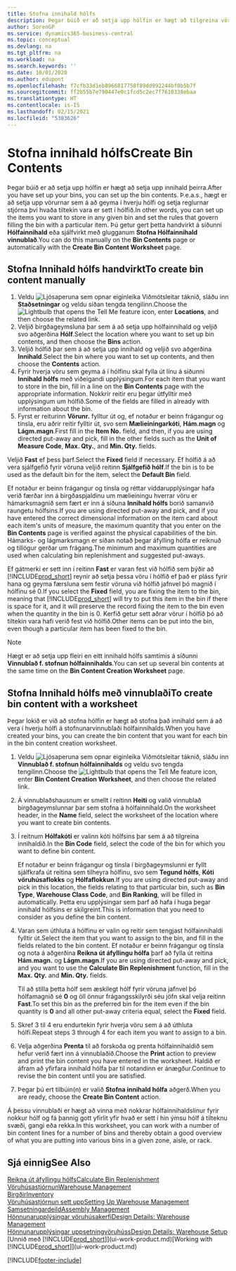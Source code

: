 ```yaml
---
title: Stofna innihald hólfs
description: Þegar búið er að setja upp hólfin er hægt að tilgreina vörurnar sem á að geyma í þeim og setja upp reglur sem stýra því hversu oft er fyllt á hólfin.
author: SorenGP
ms.service: dynamics365-business-central
ms.topic: conceptual
ms.devlang: na
ms.tgt_pltfrm: na
ms.workload: na
ms.search.keywords: ''
ms.date: 10/01/2020
ms.author: edupont
ms.openlocfilehash: f7cfb33d1eb8966817750f89dd992244bf0b5b7f
ms.sourcegitcommit: ff2b55b7e790447e0c1fcd5c2ec7f7610338ebaa
ms.translationtype: HT
ms.contentlocale: is-IS
ms.lasthandoff: 02/15/2021
ms.locfileid: "5383626"
---
```

# <a name="create-bin-contents"></a><span data-ttu-id="31e28-103">Stofna innihald hólfs</span><span class="sxs-lookup"><span data-stu-id="31e28-103">Create Bin Contents</span></span>

<span data-ttu-id="31e28-104">Þegar búið er að setja upp hólfin er hægt að setja upp innihald þeirra.</span><span class="sxs-lookup"><span data-stu-id="31e28-104">After you have set up your bins, you can set up the bin contents.</span></span> <span data-ttu-id="31e28-105">Þ.e.a.s., hægt er að setja upp vörurnar sem á að geyma í hverju hólfi og setja reglurnar stjórna því hvaða tiltekin vara er sett í hólfið.</span><span class="sxs-lookup"><span data-stu-id="31e28-105">In other words, you can set up the items you want to store in any given bin and set the rules that govern filling the bin with a particular item.</span></span> <span data-ttu-id="31e28-106">Þú getur gert þetta handvirkt á síðunni **Hólfainnihald** eða sjálfvirkt með glugganum **Stofna Hólfainnihald vinnublað**.</span><span class="sxs-lookup"><span data-stu-id="31e28-106">You can do this manually on the **Bin Contents** page or automatically with the **Create Bin Content Worksheet** page.</span></span>

## <a name="to-create-bin-content-manually"></a><span data-ttu-id="31e28-107">Stofna Innihald hólfs handvirkt</span><span class="sxs-lookup"><span data-stu-id="31e28-107">To create bin content manually</span></span>

1. <span data-ttu-id="31e28-108">Veldu ![Ljósaperuna sem opnar eiginleika Viðmótsleitar](media/ui-search/search_small.png "Segðu mér hvað þú vilt gera") táknið, sláðu inn **Staðsetningar** og veldu síðan tengda tengilinn.</span><span class="sxs-lookup"><span data-stu-id="31e28-108">Choose the ![Lightbulb that opens the Tell Me feature](media/ui-search/search_small.png "Tell me what you want to do") icon, enter **Locations**, and then choose the related link.</span></span>  
2. <span data-ttu-id="31e28-109">Veljið birgðageymsluna þar sem á að setja upp hólfainnihald og veljið svo aðgerðina **Hólf**.</span><span class="sxs-lookup"><span data-stu-id="31e28-109">Select the location where you want to set up bin contents,  and then choose the **Bins** action.</span></span>  
3. <span data-ttu-id="31e28-110">Veljið hólfið þar sem á að setja upp innihald og veljið svo aðgerðina **Innihald**.</span><span class="sxs-lookup"><span data-stu-id="31e28-110">Select the bin where you want to set up contents, and then choose the **Contents** action.</span></span>  
4. <span data-ttu-id="31e28-111">Fyrir hverja vöru sem geyma á í hólfinu skal fylla út línu á síðunni **Innihald hólfs** með viðeigandi upplýsingum.</span><span class="sxs-lookup"><span data-stu-id="31e28-111">For each item that you want to store in the bin, fill in a line on the **Bin Contents** page with the appropriate information.</span></span> <span data-ttu-id="31e28-112">Nokkrir reitir eru þegar útfylltir með upplýsingum um hólfið.</span><span class="sxs-lookup"><span data-stu-id="31e28-112">Some of the fields are filled in already with information about the bin.</span></span>  
5. <span data-ttu-id="31e28-113">Fyrst er reiturinn **Vörunr.** fylltur út og, ef notaður er beinn frágangur og tínsla, eru aðrir reitir fylltir út, svo sem **Mælieiningarkóti**, **Hám.magn** og **Lágm.magn**.</span><span class="sxs-lookup"><span data-stu-id="31e28-113">First fill in the **Item No.** field, and then, if you are using directed put-away and pick, fill in the other fields such as the **Unit of Measure Code**, **Max. Qty.**, and **Min. Qty.** fields.</span></span>  

<span data-ttu-id="31e28-114">Veljið **Fast** ef þess þarf.</span><span class="sxs-lookup"><span data-stu-id="31e28-114">Select the **Fixed** field if necessary.</span></span> <span data-ttu-id="31e28-115">Ef hólfið á að vera sjálfgefið fyrir vöruna veljið reitinn **Sjálfgefið hólf**.</span><span class="sxs-lookup"><span data-stu-id="31e28-115">If the bin is to be used as the default bin for the item, select the **Default Bin** field.</span></span>  

<span data-ttu-id="31e28-116">Ef notaður er beinn frágangur og tínsla og réttar víddarupplýsingar hafa verið færðar inn á birgðaspjaldinu um mælieiningu hverrar vöru er hámarksmagnið sem fært er inn á síðuna **Innihald hólfs** borið samanvið raungetu hólfsins.</span><span class="sxs-lookup"><span data-stu-id="31e28-116">If you are using directed put-away and pick, and if you have entered the correct dimensional information on the item card about each item's units of measure, the maximum quantity that you enter on the **Bin Contents** page is verified against the physical capabilities of the bin.</span></span> <span data-ttu-id="31e28-117">Hámarks- og lágmarksmagn er síðan notað þegar áfylling hólfa er reiknuð og tillögur gerðar um frágang.</span><span class="sxs-lookup"><span data-stu-id="31e28-117">The minimum and maximum quantities are used when calculating bin replenishment and suggested put-aways.</span></span>  

<span data-ttu-id="31e28-118">Ef gátmerki er sett inn í reitinn **Fast** er varan fest við hólfið sem þýðir að  [!INCLUDE[prod_short](includes/prod_short.md)] reynir að setja þessa vöru í hólfið ef það er pláss fyrir hana og geyma færsluna sem festir vöruna við hólfið jafnvel þó magnið í hólfinu sé 0.</span><span class="sxs-lookup"><span data-stu-id="31e28-118">If you select the **Fixed** field, you are fixing the item to the bin, meaning that [!INCLUDE[prod_short](includes/prod_short.md)] will try to put this item in the bin if there is space for it, and it will preserve the record fixing the item to the bin even when the quantity in the bin is 0.</span></span> <span data-ttu-id="31e28-119">Kerfið getur sett aðrar vörur í hólfið þó að tiltekin vara hafi verið fest við hólfið.</span><span class="sxs-lookup"><span data-stu-id="31e28-119">Other items can be put into the bin, even though a particular item has been fixed to the bin.</span></span>  

> [!NOTE]  
> <span data-ttu-id="31e28-120">Hægt er að setja upp fleiri en eitt innihald hólfs samtímis á síðunni **Vinnublað f. stofnun hólfainnihalds**.</span><span class="sxs-lookup"><span data-stu-id="31e28-120">You can set up several bin contents at the same time on the **Bin Content Creation Worksheet** page.</span></span>  

## <a name="to-create-bin-content-with-a-worksheet"></a><span data-ttu-id="31e28-121">Stofna Innihald hólfs með vinnublaði</span><span class="sxs-lookup"><span data-stu-id="31e28-121">To create bin content with a worksheet</span></span>

<span data-ttu-id="31e28-122">Þegar lokið er við að stofna hólfin er hægt að stofna það innihald sem á að vera í hverju hólfi á stofnunarvinnublaði hólfainnihalds.</span><span class="sxs-lookup"><span data-stu-id="31e28-122">When you have created your bins, you can create the bin content that you want for each bin in the bin content creation worksheet.</span></span>

1. <span data-ttu-id="31e28-123">Veldu ![Ljósaperuna sem opnar eiginleika Viðmótsleitar](media/ui-search/search_small.png "Segðu mér hvað þú vilt gera") táknið, sláðu inn **Vinnublað f. stofnun hólfainnihalds** og veldu svo tengda tengilinn.</span><span class="sxs-lookup"><span data-stu-id="31e28-123">Choose the ![Lightbulb that opens the Tell Me feature](media/ui-search/search_small.png "Tell me what you want to do") icon, enter **Bin Content Creation Worksheet**, and then choose the related link.</span></span>  
2. <span data-ttu-id="31e28-124">Á vinnublaðshausnum er smellt í reitinn **Heiti** og valið vinnublað birgðageymslunnar þar sem stofna á hólfainnihald.</span><span class="sxs-lookup"><span data-stu-id="31e28-124">On the worksheet header, in the **Name** field, select the worksheet of the location where you want to create bin contents.</span></span>  
3. <span data-ttu-id="31e28-125">Í reitnum **Hólfakóti** er valinn kóti hólfsins þar sem á að tilgreina innihaldið.</span><span class="sxs-lookup"><span data-stu-id="31e28-125">In the **Bin Code** field, select the code of the bin for which you want to define bin content.</span></span>  

    <span data-ttu-id="31e28-126">Ef notaður er beinn frágangur og tínsla í birgðageymslunni er fyllt sjálfkrafa út reitina sem tilheyra hólfinu, svo sem **Tegund hólfs**, **Kóti vöruhúsaflokks** og **Hólfaflokkun**.</span><span class="sxs-lookup"><span data-stu-id="31e28-126">If you are using directed put-away and pick in this location, the fields relating to that particular bin, such as **Bin Type**, **Warehouse Class Code**, and **Bin Ranking**, will be filled in automatically.</span></span> <span data-ttu-id="31e28-127">Þetta eru upplýsingar sem þarf að hafa í huga þegar innihald hólfsins er skilgreint.</span><span class="sxs-lookup"><span data-stu-id="31e28-127">This is information that you need to consider as you define the bin content.</span></span>  
4. <span data-ttu-id="31e28-128">Varan sem úthluta á hólfinu er valin og reitir sem tengjast hólfainnihaldi fylltir út.</span><span class="sxs-lookup"><span data-stu-id="31e28-128">Select the item that you want to assign to the bin, and fill in the fields related to the bin content.</span></span> <span data-ttu-id="31e28-129">Ef notaður er beinn frágangur og tínsla og nota á aðgerðina **Reikna út áfyllingu hólfa** þarf að fylla út reitina **Hám.magn.** og **Lágm.magn**.</span><span class="sxs-lookup"><span data-stu-id="31e28-129">If you are using directed put-away and pick, and you want to use the **Calculate Bin Replenishment** function, fill in the **Max. Qty.** and **Min. Qty.** fields.</span></span>  

    <span data-ttu-id="31e28-130">Til að stilla þetta hólf sem æskilegt hólf fyrir vöruna jafnvel þó hólfamagnið sé **0** og öll önnur frágangsskilyrði séu jöfn skal velja reitinn **Fast**.</span><span class="sxs-lookup"><span data-stu-id="31e28-130">To set this bin as the preferred bin for the item even if the bin quantity is **0** and all other put-away criteria equal, select the **Fixed** field.</span></span>  
5. <span data-ttu-id="31e28-131">Skref 3 til 4 eru endurtekin fyrir hverja vöru sem á að úthluta hólfi.</span><span class="sxs-lookup"><span data-stu-id="31e28-131">Repeat steps 3 through 4 for each item you want to assign to a bin.</span></span>  
6. <span data-ttu-id="31e28-132">Velja aðgerðina **Prenta** til að forskoða og prenta hólfainnihaldið sem hefur verið fært inn á vinnublaðið.</span><span class="sxs-lookup"><span data-stu-id="31e28-132">Choose the **Print** action to preview and print the bin content you have entered in the worksheet.</span></span> <span data-ttu-id="31e28-133">Haldið er áfram að yfirfara innihald hólfa þar til notandinn er ánægður.</span><span class="sxs-lookup"><span data-stu-id="31e28-133">Continue to revise the bin content until you are satisfied.</span></span>  
7. <span data-ttu-id="31e28-134">Þegar þú ert tilbúin(n) er valið **Stofna innihald hólfa** aðgerð.</span><span class="sxs-lookup"><span data-stu-id="31e28-134">When you are ready, choose the **Create Bin Content** action.</span></span>  

<span data-ttu-id="31e28-135">Á þessu vinnublaði er hægt að vinna með nokkrar hólfainnihaldslínur fyrir nokkur hólf og fá þannig gott yfirlit yfir hvað er sett í hin ýmsu hólf á tilteknu svæði, gangi eða rekka.</span><span class="sxs-lookup"><span data-stu-id="31e28-135">In this worksheet, you can work with a number of bin content lines for a number of bins and thereby obtain a good overview of what you are putting into various bins in a given zone, aisle, or rack.</span></span>  

## <a name="see-also"></a><span data-ttu-id="31e28-136">Sjá einnig</span><span class="sxs-lookup"><span data-stu-id="31e28-136">See Also</span></span>

[<span data-ttu-id="31e28-137">Reikna út áfyllingu hólfs</span><span class="sxs-lookup"><span data-stu-id="31e28-137">Calculate Bin Replenishment</span></span>](warehouse-how-to-calculate-bin-replenishment.md)  
[<span data-ttu-id="31e28-138">Vöruhúsastjórnun</span><span class="sxs-lookup"><span data-stu-id="31e28-138">Warehouse Management</span></span>](warehouse-manage-warehouse.md)  
[<span data-ttu-id="31e28-139">Birgðir</span><span class="sxs-lookup"><span data-stu-id="31e28-139">Inventory</span></span>](inventory-manage-inventory.md)  
[<span data-ttu-id="31e28-140">Vöruhúsastjórnun sett upp</span><span class="sxs-lookup"><span data-stu-id="31e28-140">Setting Up Warehouse Management</span></span>](warehouse-setup-warehouse.md)  
[<span data-ttu-id="31e28-141">Samsetningardeild</span><span class="sxs-lookup"><span data-stu-id="31e28-141">Assembly Management</span></span>](assembly-assemble-items.md)  
[<span data-ttu-id="31e28-142">Hönnunarupplýsingar vöruhúsakerfi</span><span class="sxs-lookup"><span data-stu-id="31e28-142">Design Details: Warehouse Management</span></span>](design-details-warehouse-management.md)  
[<span data-ttu-id="31e28-143">Hönnunarupplýsingar uppsetningvöruhúss</span><span class="sxs-lookup"><span data-stu-id="31e28-143">Design Details: Warehouse Setup</span></span>](design-details-warehouse-setup.md)  
<span data-ttu-id="31e28-144">[Unnið með [!INCLUDE[prod_short](includes/prod_short.md)]](ui-work-product.md)</span><span class="sxs-lookup"><span data-stu-id="31e28-144">[Working with [!INCLUDE[prod_short](includes/prod_short.md)]](ui-work-product.md)</span></span>


[!INCLUDE[footer-include](includes/footer-banner.md)]